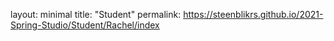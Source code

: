 
layout: minimal
title: "Student"
permalink: https://steenblikrs.github.io/2021-Spring-Studio/Student/Rachel/index
